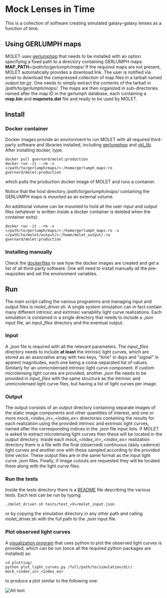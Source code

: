 # Mock Lenses in Time

This is a collection of software creating simulated galaxy-galaxy lenses as a function of time.



## Using GERLUMPH maps

MOLET uses [gerlumphpp](https://github.com/gvernard/gerlumphpp) that needs to be installed with an option specifying a fixed path to a directory containing GERLUMPH maps: **MAP_PATH**=*/path/to/gerlumph/maps/*
If the required maps are not present, MOLET automatically provides a download link.
The user is notified via email to download the compressed collection of map files in a tarball named *output.tar.gz*.
One needs to simply extract the contents of the tarball in */path/to/gerlumph/maps/*.
The maps are then organized in sub-directories named after the map ID in the gerlumph database, each containing a **map.bin** and **mapmeta.dat** file and ready to be used by MOLET.


## Install

### Docker container
Docker images provide an environment to run MOLET with all required third-party software and libraries installed, including [gerlumphpp](https://github.com/gvernard/gerlumphpp) and [vkl_lib](https://github.com/gvernard/vkl_lib).
After installing docker, type:

```
docker pull gvernard/molet:production
docker run -it --rm -v </path/to/gerlumph/maps/>:/home/gerlumph_maps:ro gvernard/molet:production
```

which pulls the production docker image of MOLET and runs a container.

Notice that the host directory */path/to/gerlumph/maps/* containing the GERLUMPH maps is mounted as an external volume.

An additional volume can be mounted to hold all the user input and output files (whatever is written inside a docker container is deleted when the container exits):

```
docker run -it --rm -v </path/to/gerlumph/maps/>:/home/gerlumph_maps:ro -v </path/to/molet/output/>:/home/molet_output/:rw gvernard/molet:production
```


### Installing manually
Check the [dockerfiles](dockerfiles) to see how the docker images are created and get a list of all third-party software.
One will need to install manually all the pre-requisites and set the environment variables.




## Run

The main script calling the various programms and managing input and output files is *molet_driver.sh*.
A single system simulation can in fact contain many different intrinsic and extrinsic variability light curve realizations.
Each simulation is contained in a single directory that needs to include a *.json* input file, an *input_files* directory and the eventual output.


### Input
A *.json* file is required with all the relevant parameters.
The *input_files* directory needs to include **at least** the intrinsic light curves, which are stored as an associative array with two keys, "time" in days and "signal" in aparent magnitudes, each one being a coma-separated list of values.
Similarly for an unmicrolensed intrinsic light curve component.
If custom microlensing light curves are provided, another *.json* file needs to be provided in *input_files* with the same structure as the intrinsic and unmicrolensed light curve files, but having a list of light curves per image.


### Output
The output consists of an *output* directory containing separate images of the static image components and other quantities of interest, and one or more *mock_<index_in>_<index_ex>* directories containing the results for each realization using the provided intrinsic and extrinsic light curves, named after the corresponding indices in the *.json* file input lists.
If MOLET is asked to extract microlensing light curves then these will be located in the *output* directory.
Inside each *mock_<index_in>_<index_ex>* realization directory there is a file with the final (observed) continuous (daily cadence) light curves and another one with those sampled according to the provided time vector.
These output files are in the same format as the input light curve *.json* files.
Finally, if image cutouts are requested they will be located there along with the light curve files.

### Run the tests

Inside the tests directory there is a [README](tests/README.txt) file describing the various tests.
Each test can be run by typing:

```
./molet_driver.sh tests/test_<X>/molet_input.json
```

or by copying the simulation directory in any other path and calling molet_driver.sh with the full path to the *.json* input file.


### Plot observed light curves
A [visualization program](plotting) that uses python to plot the observed light curves is provided, which can be run (once all the required python packages are installed) as:

```
cd plotting/
python plot_light_curves.py /full/path/to/simulation/dir/ mock_<index_in>_<index_ex>
```

to produce a plot similar to the following one:

![Alt text](plottin/example_observed_lc.png?raw=true "Example observesd light curves")